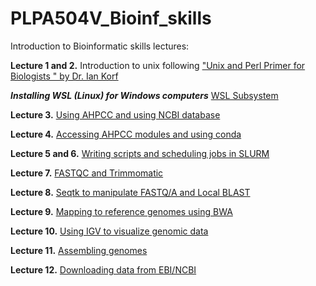 # PLPA504V_Bioinf_skills

Introduction to Bioinformatic skills lectures:

__Lecture 1 and 2.__ Introduction to unix following ["Unix and Perl Primer for Biologists
" by Dr. Ian Korf](http://korflab.ucdavis.edu/Unix_and_Perl/current.html#part1)

  
  *__Installing WSL (Linux) for Windows computers__* [WSL Subsystem](Lecture_1-2/Linux_on_PC.md)
  
  
__Lecture 3.__ [Using AHPCC and using NCBI database](Lecture_3/Lecture_3.md)

__Lecture 4.__ [Accessing AHPCC modules and using conda](Lecture_4/Lecture_4.md)

__Lecture 5 and 6.__ [Writing scripts and scheduling jobs in SLURM](Lecture_6/Lecture_6.md)

__Lecture 7.__ [FASTQC and Trimmomatic](Lecture_7/Lecture_7.md)

__Lecture 8.__ [Seqtk to manipulate FASTQ/A and Local BLAST](Lecture_8/Lecture_8.md)

__Lecture 9.__ [Mapping to reference genomes using BWA](Lecture_9/Lecture_9.md)

__Lecture 10.__ [Using IGV to visualize genomic data](Lecture_10/Lecture_10.md)

__Lecture 11.__ [Assembling genomes](Lecture_11/Lecture_11.md)

__Lecture 12.__ [Downloading data from EBI/NCBI](Lecture_12/Lecture_12.md)
